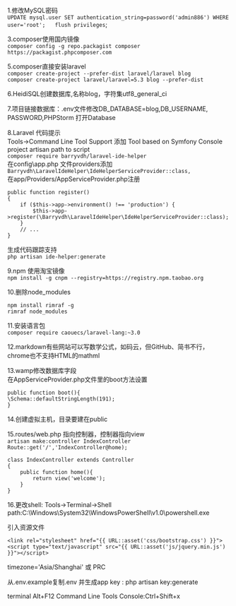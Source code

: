 1.修改MySQL密码  
`UPDATE mysql.user SET authentication_string=password('admin886') WHERE user='root';  
flush privileges`;  
 

3.composer使用国内镜像    
`composer config -g repo.packagist composer https://packagist.phpcomposer.com`    
    

5.composer直接安装laravel    
`composer create-project --prefer-dist laravel/laravel blog`    
`composer create-project laravel/laravel=5.3 blog --prefer-dist`  

6.HeidiSQL创建数据库,名称blog，字符集utf8_general_ci  

7.项目链接数据库：.env文件修改DB_DATABASE=blog,DB_USERNAME, PASSWORD,PHPStorm 打开Database  

8.Laravel 代码提示   
Tools->Command Line Tool Support 添加 Tool based on Symfony Console  project  artisan path to script   
`composer require barryvdh/laravel-ide-helper`  
在config\app.php 文件providers添加  
`Barryvdh\LaravelIdeHelper\IdeHelperServiceProvider::class,`  
在app/Providers/AppServiceProvider.php注册  
```
public function register()
{
    if ($this->app->environment() !== 'production') {
        $this->app->register(\Barryvdh\LaravelIdeHelper\IdeHelperServiceProvider::class);
    }
    // ...
}
```
生成代码跟踪支持  
`php artisan ide-helper:generate`  


9.npm 使用淘宝镜像     
`npm install -g cnpm --registry=https://registry.npm.taobao.org`    

10.删除node_modules  
```
npm install rimraf -g  
rimraf node_modules
```

11.安装语言包    
`composer require caouecs/laravel-lang:~3.0`  

12.markdown有些网站可以写数学公式，如码云，但GitHub、简书不行，chrome也不支持HTML的mathml  

13.wamp修改数据库字段  
在AppServiceProvider.php文件里的boot方法设置  
```
public function boot(){
\Schema::defaultStringLength(191);
}
```

14.创建虚拟主机，目录要建在public  

15.routes/web.php 指向控制器，控制器指向view  
`artisan make:controller IndexController`  
`Route::get('/','IndexController@home);`   
```
class IndexController extends Controller
{
    public function home(){
        return view('welcome');
    }
}
```  

16.更改shell: Tools->Terminal->Shell path:C:\Windows\System32\WindowsPowerShell\v1.0\powershell.exe


引入资源文件
```
<link rel="stylesheet" href="{{ URL::asset('css/bootstrap.css') }}">
<script type="text/javascript" src="{{ URL::asset('js/jquery.min.js') }}"></script>
```

timezone='Asia/Shanghai' 或 PRC

从.env.example复制.env 并生成app key :  php artisan key:generate

terminal  Alt+F12
Command Line Tools Console:Ctrl+Shift+x